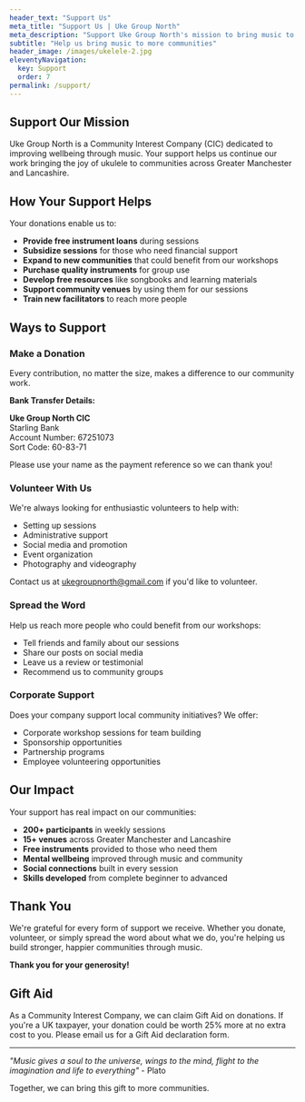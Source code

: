 ```yaml
---
header_text: "Support Us"
meta_title: "Support Us | Uke Group North"
meta_description: "Support Uke Group North's mission to bring music to communities. Your donations help us provide instruments and subsidized sessions."
subtitle: "Help us bring music to more communities"
header_image: /images/ukelele-2.jpg
eleventyNavigation:
  key: Support
  order: 7
permalink: /support/
---
```


## Support Our Mission

Uke Group North is a Community Interest Company (CIC) dedicated to improving wellbeing through music. Your support helps us continue our work bringing the joy of ukulele to communities across Greater Manchester and Lancashire.

## How Your Support Helps

Your donations enable us to:

- **Provide free instrument loans** during sessions
- **Subsidize sessions** for those who need financial support
- **Expand to new communities** that could benefit from our workshops
- **Purchase quality instruments** for group use
- **Develop free resources** like songbooks and learning materials
- **Support community venues** by using them for our sessions
- **Train new facilitators** to reach more people

## Ways to Support

### Make a Donation

Every contribution, no matter the size, makes a difference to our community work.

**Bank Transfer Details:**

**Uke Group North CIC**  
Starling Bank  
Account Number: 67251073  
Sort Code: 60-83-71

Please use your name as the payment reference so we can thank you!

### Volunteer With Us

We're always looking for enthusiastic volunteers to help with:
- Setting up sessions
- Administrative support
- Social media and promotion
- Event organization
- Photography and videography

Contact us at [ukegroupnorth@gmail.com](mailto:ukegroupnorth@gmail.com) if you'd like to volunteer.

### Spread the Word

Help us reach more people who could benefit from our workshops:
- Tell friends and family about our sessions
- Share our posts on social media
- Leave us a review or testimonial
- Recommend us to community groups

### Corporate Support

Does your company support local community initiatives? We offer:
- Corporate workshop sessions for team building
- Sponsorship opportunities
- Partnership programs
- Employee volunteering opportunities

## Our Impact

Your support has real impact on our communities:

- **200+ participants** in weekly sessions
- **15+ venues** across Greater Manchester and Lancashire
- **Free instruments** provided to those who need them
- **Mental wellbeing** improved through music and community
- **Social connections** built in every session
- **Skills developed** from complete beginner to advanced

## Thank You

We're grateful for every form of support we receive. Whether you donate, volunteer, or simply spread the word about what we do, you're helping us build stronger, happier communities through music.

**Thank you for your generosity!**

## Gift Aid

As a Community Interest Company, we can claim Gift Aid on donations. If you're a UK taxpayer, your donation could be worth 25% more at no extra cost to you. Please email us for a Gift Aid declaration form.

---

*"Music gives a soul to the universe, wings to the mind, flight to the imagination and life to everything"* - Plato

Together, we can bring this gift to more communities.